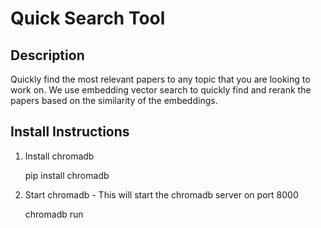 # Quick Search Tool

## Description

Quickly find the most relevant papers to any topic that you are looking to work on. We use embedding vector search to quickly find and rerank the papers based on the similarity of the embeddings.

## Install Instructions

1. Install chromadb

    pip install chromadb

2. Start chromadb - This will start the chromadb server on port 8000

    chromadb run

